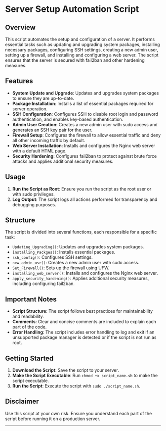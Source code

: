# Server Setup Automation Script

## Overview

This script automates the setup and configuration of a server. It performs essential tasks such as updating and upgrading system packages, installing necessary packages, configuring SSH settings, creating a new admin user, setting up a firewall, and installing and configuring a web server. The script ensures that the server is secured with fail2ban and other hardening measures.

## Features

- **System Update and Upgrade**: Updates and upgrades system packages to ensure they are up-to-date.
- **Package Installation**: Installs a list of essential packages required for server operation.
- **SSH Configuration**: Configures SSH to disable root login and password authentication, and enables key-based authentication.
- **Admin User Creation**: Creates a new admin user with sudo access and generates an SSH key pair for the user.
- **Firewall Setup**: Configures the firewall to allow essential traffic and deny all other incoming traffic by default.
- **Web Server Installation**: Installs and configures the Nginx web server with a default HTML page.
- **Security Hardening**: Configures fail2ban to protect against brute force attacks and applies additional security measures.

## Usage

1. **Run the Script as Root**: Ensure you run the script as the root user or with sudo privileges.
2. **Log Output**: The script logs all actions performed for transparency and debugging purposes.

## Structure

The script is divided into several functions, each responsible for a specific task:

- `Updating_Upgrading()`: Updates and upgrades system packages.
- `installing_Packges()`: Installs essential packages.
- `ssh_config()`: Configures SSH settings.
- `new_admin_usr()`: Creates a new admin user with sudo access.
- `Set_Firewall()`: Sets up the firewall using UFW.
- `installing_web_server()`: Installs and configures the Nginx web server.
- `apply_security_hardening()`: Applies additional security measures, including configuring fail2ban.

## Important Notes

- **Script Structure**: The script follows best practices for maintainability and readability.
- **Comments**: Clear and concise comments are included to explain each part of the code.
- **Error Handling**: The script includes error handling to log and exit if an unsupported package manager is detected or if the script is not run as root.

## Getting Started

1. **Download the Script**: Save the script to your server.
2. **Make the Script Executable**: Run `chmod +x script_name.sh` to make the script executable.
3. **Run the Script**: Execute the script with `sudo ./script_name.sh`.

## Disclaimer

Use this script at your own risk. Ensure you understand each part of the script before running it on a production server.

---
